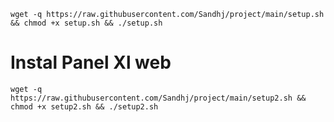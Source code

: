 <pre><code>wget -q https://raw.githubusercontent.com/Sandhj/project/main/setup.sh && chmod +x setup.sh && ./setup.sh</code></pre>

# Instal Panel Xl web
<pre><code>wget -q https://raw.githubusercontent.com/Sandhj/project/main/setup2.sh && chmod +x setup2.sh && ./setup2.sh</code></pre>
